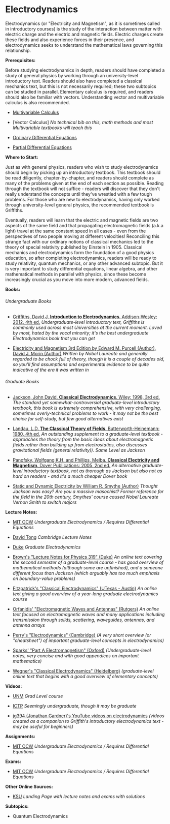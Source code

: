 # Electrodynamics

Electrodynamics (or "Electricity and Magnetism", as it is sometimes called in introductory courses) is the study of the interaction between matter with electric charge and the electric and magnetic fields.  Electric charges create these fields and also experience forces in their presence, and electrodynamics seeks to understand the mathematical laws governing this relationship.

**Prerequisites:**

Before studying electrodynamics in depth, readers should have completed a study of general physics by working through an university-level introductory text.  Readers should also have completed a classical mechanics text, but this is not necessarily required; these two subtopics can be studied in parallel.  Elementary calculus is required, and readers should also be familiar with vectors.  Understanding vector and multivariable calculus is also recommended.

* [Multivariable Calculus](/Math/MultivariableCalculus.md)

* [Vector Calculus] *No technical bib on this, math methods and most Multivariable textbooks will teach this*

* [Ordinary Differential Equations](/Math/Differential-Equations.md)

* [Partial Differential Equations](/Math/PartialDifferentialEquations.md)

**Where to Start:**

Just as with general physics, readers who wish to study electrodynamics should begin by picking up an introductory textbook.  This textbook should be read diligently, chapter-by-chapter, and readers should complete as many of the problems given at the end of each section as possible.  Reading through the textbook will not suffice - readers will discover that they don't really understand the concepts until they've wrestled with a few tough problems. For those who are new to electrodynamics, having only worked through university-level general physics, the recommended textbook is Griffiths.

Eventually, readers will learn that the electric and magnetic fields are two aspects of the same field and that propagating electromagnetic fields (a.k.a light) travel at the same constant speed in all cases - even from the perspectives of two people moving at different velocities!  Reconciling this strange fact with our ordinary notions of classical mechanics led to the theory of special relativity published by Einstein in 1905.  Classical mechanics and electrodynamics form the foundation of a good physics education, so after completing electrodynamics, readers will be ready to study relativity, quantum mechanics, or any other advanced subtopic.  But it is very important to study differential equations, linear algebra, and other mathematical methods in parallel with physics, since these become increasingly crucial as you move into more modern, advanced fields.

**Books:**

###### Undergraduate Books

 * [Griffiths, David J.  **Introduction to Electrodynamics**.  Addison-Wesley: 2012, 4th ed.](http://www.amazon.com/Introduction-Electrodynamics-4th-David-Griffiths/dp/0321856562) *Undergraduate-level introductory text, Griffiths is commonly used across most Universities at the current moment. Loved by most, hated by the vocal minority; it's the best undergraduate Electrodynamics book that you can get*

 * [Electricity and Magnetism 3rd Edition by Edward M. Purcell (Author), David J. Morin (Author)](https://archive.org/details/ElectricityAndMagnetismPurcell_201701/page/n423/mode/2up) *Written by Nobel Laureate and generally regarded to be chock full of theory, though it is a couple of decades old, so you'll find assumptions and experimental evidence to be quite indicative of the era it was written in*

###### Graduate Books


 * [Jackson, John David.  **Classical Electrodynamics**.  Wiley: 1998, 3rd ed.](http://www.amazon.com/Classical-Electrodynamics-Third-David-Jackson/dp/047130932X) *The standard yet somewhat-controversial graduate-level introductory textbook, this book is extremely comprehensive, with very challenging, sometimes overly-technical problems to work - it may not be the best choice for self-study, but few good alternatives exist*

 * [Landau, L.D. **The Classical Theory of Fields**. Butterworth-Heinemann: 1980, 4th ed.](http://www.amazon.com/Classical-Theory-Fields-Fourth-Theoretical/dp/0750627689) *An outstanding supplement to a graduate-level textbook - approaches the theory from the basic ideas about electromagnetic fields rather than building up from electrostatics, also discusses gravitational fields (general relativity)). Same Level as Jackson*

 * [Panofsky, Wolfgang K.H. and Phillips, Melba. **Classical Electricity and Magnetism**. Dover Publications: 2005, 2nd ed.](http://www.amazon.com/Classical-Electricity-Magnetism-Second-Physics/dp/0486439240) *An alternative graduate-level introductory textbook, not as thorough as Jackson but also not as hard on readers - and it's a much cheaper Dover book*

 * [Static and Dynamic Electricity by William R. Smythe (Author)](https://archive.org/details/StaticAndDynamicElectricity/page/n5/mode/2up) *Thought Jackson was easy? Are you a massive masochist? Former reference for the field in the 20th century, Smythes' course caused Nobel Laureate Vernon Smith to switch majors*


**Lecture Notes:**

* [MIT OCW](https://ocw.mit.edu/courses/physics/8-07-electromagnetism-ii-fall-2012/lecture-notes/) *Undergraduate Electrodynamics / Requires Differential Equations*

* [David Tong](https://www.damtp.cam.ac.uk/user/tong/em.html) *Cambridge Lecture Notes*

* [Duke](https://webhome.phy.duke.edu/~rgb/Class/Electrodynamics/Electrodynamics.pdf) *Graduate Electrodynamics*

* [Brown's "Lecture Notes for Physics 319" (Duke)](http://www.phy.duke.edu/~rgb/Class/Electrodynamics.php) *An online text covering the second semester of a graduate-level course - has good overview of mathematical methods (although some are unfinished), and a someone different focus than Jackson (which arguably has too much emphasis on boundary-value problems)*

* [Fitzpatrick's "Classical Electrodynamics" (UTexas - Austin)](https://docs.google.com/viewer?docex=1&url=http://farside.ph.utexas.edu/teaching/jk1/Electromagnetism.pdf) *An online text giving a good overview of a year-long graduate electrodynamics course*

* [Orfanidis' "Electromagnetic Waves and Antennas" (Rutgers)](http://www.ece.rutgers.edu/~orfanidi/ewa/) *An online text focused on electromagnetic waves and many applications including transmission through solids, scattering, waveguides, antennas, and antenna arrays*

* [Perry's "Electrodynamics" (Cambridge)](https://docs.google.com/viewer?docex=1&url=http://www.damtp.cam.ac.uk/user/examples/B17L.pdf) *(A very short overview (or "cheatsheet") of important graduate-level concepts in electrodynamics)*

* [Sparks' "Part A Electromagnetism" (Oxford)](https://docs.google.com/viewer?docex=1&url=http://users.ox.ac.uk/~math0391/EMlectures.pdf) *(Undergraduate-level notes, very concise and with good appendices on important mathematics)*

* [Wegner's "Classical Electrodynamics" (Heidelberg)](https://docs.google.com/viewer?docex=1&url=http://www.tphys.uni-heidelberg.de/~wegner/e03.dyn/El03Gese.pdf) *(graduate-level online text that begins with a good overview of elementary concepts)*



**Videos:**

* [UNM](https://www.youtube.com/playlist?list=PL2kD2z3irmUhQM-iF6uZqOvtvwbkb3TnQ) *Grad Level course*

* [ICTP](https://www.youtube.com/watch?v=yRdifN00Vuc&list=PLp0hSY2uBeP-S-fTaklDhGOOg4wpKYc6K) *Seemingly undergraduate, though it may be graduate*

* [jg394 (Jonathan Gardner)'s YouTube videos on electrodynamics](https://www.youtube.com/playlist?list=PLDDEED00333C1C30E) *(videos created as a companion to Griffith's introductory electrodynamics text - may be useful for beginners)*

**Assignments:**

* [MIT OCW](https://ocw.mit.edu/courses/physics/8-07-electromagnetism-ii-fall-2012/assignments/) *Undergraduate Electrodynamics / Requires Differential Equations*

**Exams:**

* [MIT OCW](https://ocw.mit.edu/courses/physics/8-07-electromagnetism-ii-fall-2012/exams/) *Undergraduate Electrodynamics / Requires Differential Equations*

**Other Online Sources:**

* [KSU](https://www.phys.ksu.edu/personal/wysin/ED-I/) *Landing Page with lecture notes and exams with solutions*

**Subtopics:**

 * Quantum Electrodynamics

